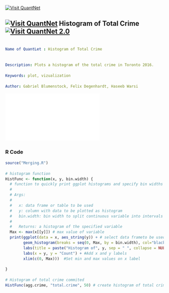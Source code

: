[<img src="https://github.com/QuantLet/Styleguide-and-FAQ/blob/master/pictures/banner.png" width="888" alt="Visit QuantNet">](http://quantlet.de/)

## [<img src="https://github.com/QuantLet/Styleguide-and-FAQ/blob/master/pictures/qloqo.png" alt="Visit QuantNet">](http://quantlet.de/) **Histogram of Total Crime** [<img src="https://github.com/QuantLet/Styleguide-and-FAQ/blob/master/pictures/QN2.png" width="60" alt="Visit QuantNet 2.0">](http://quantlet.de/)

```yaml

Name of QuantLet : Histogram of Total Crime


Description: Plots a histogram of the total crime in Toronto 2016.

Keywords: plot, vizualization

Author: Gabriel Blumenstock, Felix Degenhardt, Haseeb Warsi


```

![Picture1](hist_total_crime.pdf)


### R Code
```r
source("Merging.R")

# histogram function
HistFunc <- function(x, y, bin.width) {
  # function to quickly print ggplot histograms and specify bin widths
  #
  # Args:
  #
  #   x: data frame or table to be used
  #   y: column with data to be plotted as histogram
  #   bin.width: bin width to split continuous variable into intervals
  #
  #   Returns: a histogram of the specified variable
  Max <- max(x[[y]]) # max value of variable
  print(ggplot(data = x, aes_string(y)) + # select data frameto be used and aesthetic variable is variable to be plotted
        geom_histogram(breaks = seq(0, Max, by = bin.width), col="black", fill ="blue", alpha = .5) + # Set max value onn scale to be max value of variable and bin width 
        labs(title = paste("Histogram of", y, sep = " ", collapse = NULL)) + # Add title
        labs(x = y, y = "Count") + #Add x and y labels
        xlim(c(0, Max)))  #Set min and max values on x label
  
}

# Histogram of total crime commited
HistFunc(agg.crime, "total.crime", 50) # create histogram of total crime, bin width of 50